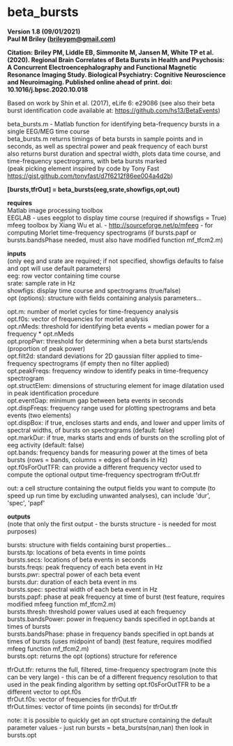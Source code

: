 # beta_bursts
**Version 1.8 (09/01/2021)**  
**Paul M Briley (brileypm@gmail.com)**  
  
**Citation: Briley PM, Liddle EB, Simmonite M, Jansen M, White TP et al. (2020). Regional Brain Correlates of Beta Bursts in Health and Psychosis: A Concurrent Electroencephalography and Functional Magnetic Resonance Imaging Study. Biological Psychiatry: Cognitive Neuroscience and Neuroimaging. Published online ahead of print. doi: 10.1016/j.bpsc.2020.10.018**  
  
Based on work by Shin et al. (2017), eLife 6: e29086 (see also their beta burst identification code available at: https://github.com/hs13/BetaEvents)  
  
beta_bursts.m - Matlab function for identifying beta-frequency bursts in a single EEG/MEG time course  
beta_bursts.m returns timings of beta bursts in sample points and in seconds, as well as spectral power and peak frequency of each burst  
also returns burst duration and spectral width, plots data time course, and time-frequency spectrograms, with beta bursts marked  
(peak picking element inspired by code by Tony Fast https://gist.github.com/tonyfast/d7f6212f86ee004a4d2b)  
    
**[bursts,tfrOut] = beta_bursts(eeg,srate,showfigs,opt,out)**  
  
**requires**  
Matlab image processing toolbox  
EEGLAB - uses eegplot to display time course (required if showsfigs = True)  
mfeeg toolbox by Xiang Wu et al. - http://sourceforge.net/p/mfeeg - for computing Morlet time-frequency spectrograms (if bursts.papf or bursts.bandsPhase needed, must also have modified function mf_tfcm2.m)  
  
**inputs**  
(only eeg and srate are required; if not specified, showfigs defaults to false and opt will use default parameters)  
eeg: row vector containing time course  
srate: sample rate in Hz  
showfigs: display time course and spectrograms (true/false)  
opt (options): structure with fields containing analysis parameters...  
  
opt.m: number of morlet cycles for time-frequency analysis  
opt.f0s: vector of frequencies for morlet analysis  
opt.nMeds: threshold for identifying beta events = median power for a frequency * opt.nMeds  
opt.propPwr: threshold for determining when a beta burst starts/ends (proportion of peak power)  
opt.filt2d: standard deviations for 2D gaussian filter applied to time-frequency spectrograms (if empty then no filter applied)  
opt.peakFreqs: frequency window to identify peaks in time-frequency spectrogram  
opt.structElem: dimensions of structuring element for image dilatation used in peak identification procedure  
opt.eventGap: minimum gap between beta events in seconds  
opt.dispFreqs: frequency range used for plotting spectrograms and beta events (two elements)  
opt.dispBox: if true, encloses starts and ends, and lower and upper limits of spectral widths, of bursts on spectrograms (default: false)  
opt.markDur: if true, marks starts and ends of bursts on the scrolling plot of eeg activity (default: false)  
opt.bands: frequency bands for measuring power at the times of beta bursts (rows = bands, columns = edges of bands in Hz)  
opt.f0sForOutTFR: can provide a different frequency vector used to compute the optional output time-frequency spectrogram tfrOut.tfr  
  
out: a cell structure containing the output fields you want to compute (to speed up run time by excluding unwanted analyses), can include 'dur', 'spec', 'papf'  
  
**outputs**  
(note that only the first output - the bursts structure - is needed for most purposes)  
  
bursts: structure with fields containing burst properties...  
bursts.tp: locations of beta events in time points  
bursts.secs: locations of beta events in seconds  
bursts.freqs: peak frequency of each beta event in Hz  
bursts.pwr: spectral power of each beta event  
bursts.dur: duration of each beta event in ms  
bursts.spec: spectral width of each beta event in Hz  
bursts.papf: phase at peak frequency at time of burst (test feature, requires modified mfeeg function mf_tfcm2.m)  
bursts.thresh: threshold power values used at each frequency  
bursts.bandsPower: power in frequency bands specified in opt.bands at times of bursts  
bursts.bandsPhase: phase in frequency bands specified in opt.bands at times of bursts (uses midpoint of band) (test feature, requires modified mfeeg function mf_tfcm2.m)  
bursts.opt: returns the opt (options) structure for reference  
  
tfrOut.tfr: returns the full, filtered, time-frequency spectrogram (note this can be very large) - this can be of a different frequency resolution to that used in the peak finding algorithm by setting opt.f0sForOutTFR to be a different vector to opt.f0s  
tfrOut.f0s: vector of frequencies for tfrOut.tfr  
tfrOut.times: vector of time points (in seconds) for tfrOut.tfr  
  
note: it is possible to quickly get an opt structure containing the default parameter values - just run bursts = beta_bursts(nan,nan) then look in bursts.opt  
  
